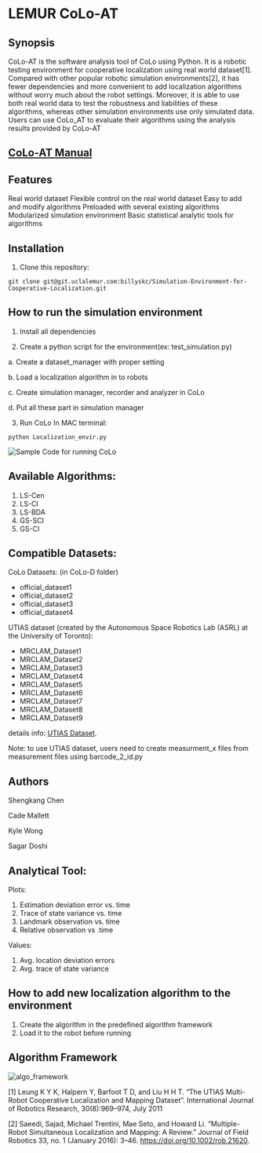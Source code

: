# LEMUR CoLo-AT

## Synopsis

CoLo-AT is the software analysis tool of CoLo using Python. It is a robotic testing environment for cooperative localization using real world dataset[1].  Compared with other popular robotic simulation environments[2], it has fewer dependencies and more convenient to add localization algorithms without worry much about the robot settings. Moreover, it is able to use both real world data to test the robustness and liabilities of these algorithms, whereas other simulation environments use only simulated data. Users can use CoLo_AT to evaluate their algorithms using the analysis results provided by CoLo-AT


## [CoLo-AT Manual](https://docs.google.com/document/d/1XOe8ZwLlM2DbLjeteLUff9cUuHIKdVW1M-U7jzvrrok/edit#)


## Features

Real world dataset 
Flexible control on the real world dataset
Easy to add and modify algorithms
Preloaded with several existing algorithms
Modularized simulation environment
Basic statistical analytic tools for algorithms



## Installation

1.  Clone this repository:

```
git clone git@git.uclalemur.com:billyskc/Simulation-Environment-for-Cooperative-Localization.git
```

## How to run the simulation environment

1. Install all dependencies

2. Create a python script for the environment(ex: test_simulation.py)

a. Create a dataset_manager with proper setting

b. Load a localization algorithm in to robots

c. Create simulation manager, recorder and analyzer in CoLo

d. Put all these part in simulation manager

3. Run CoLo
In MAC terminal:
```
python Localization_envir.py
```
![Sample Code for running CoLo]( https://git.uclalemur.com/billyskc/Simulation-Environment-for-Cooperative-Localization/raw/master/RunningCoLo.png)


## Available Algorithms:
1. LS-Cen
2. LS-CI
3. LS-BDA
4. GS-SCI
5. GS-CI



## Compatible Datasets:
CoLo Datasets: (in CoLo-D folder)
- official_dataset1
- official_dataset2
- official_dataset3
- official_dataset4


UTIAS dataset (created by the Autonomous Space Robotics Lab (ASRL) at the University of Toronto):
- MRCLAM_Dataset1
- MRCLAM_Dataset2
- MRCLAM_Dataset3
- MRCLAM_Dataset4
- MRCLAM_Dataset5
- MRCLAM_Dataset6
- MRCLAM_Dataset7
- MRCLAM_Dataset8
- MRCLAM_Dataset9

details info: [UTIAS Dataset](http://asrl.utias.utoronto.ca/datasets/mrclam/).

Note: to use UTIAS dataset, users need to create measurment_x files from measurement files using barcode_2_id.py 

## Authors
Shengkang Chen

Cade Mallett

Kyle Wong

Sagar Doshi

## Analytical Tool:
Plots:
1. Estimation deviation error vs. time
2. Trace of state variance vs. time
3. Landmark observation vs. time
4. Relative observation vs .time

Values:
1. Avg. location deviation errors
2. Avg. trace of state variance

## How to add new localization algorithm to the environment
1. Create the algorithm in the predefined algorithm framework
2. Load it to the robot before running

## Algorithm Framework
![algo_framework](https://git.uclalemur.com/billyskc/CoLo/raw/master/CoLo-AT/algo_framework.png)


[1] Leung K Y K, Halpern Y, Barfoot T D, and Liu H H T. “The UTIAS Multi-Robot Cooperative Localization and Mapping Dataset”. International Journal of Robotics Research, 30(8):969–974, July 2011

[2] Saeedi, Sajad, Michael Trentini, Mae Seto, and Howard Li. “Multiple-Robot Simultaneous Localization and Mapping: A Review.” Journal of Field Robotics 33, no. 1 (January 2016): 3–46. https://doi.org/10.1002/rob.21620.

